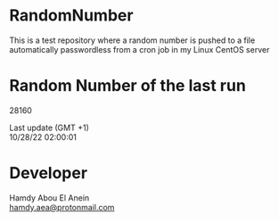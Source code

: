 # RandomNumber    
This is a test repository where a random number is pushed to a file automatically passwordless from a cron job in my Linux CentOS server    
# Random Number of the last run   
28160
      
Last update (GMT +1)    
10/28/22 02:00:01
# Developer    
Hamdy Abou El Anein   
hamdy.aea@protonmail.com
